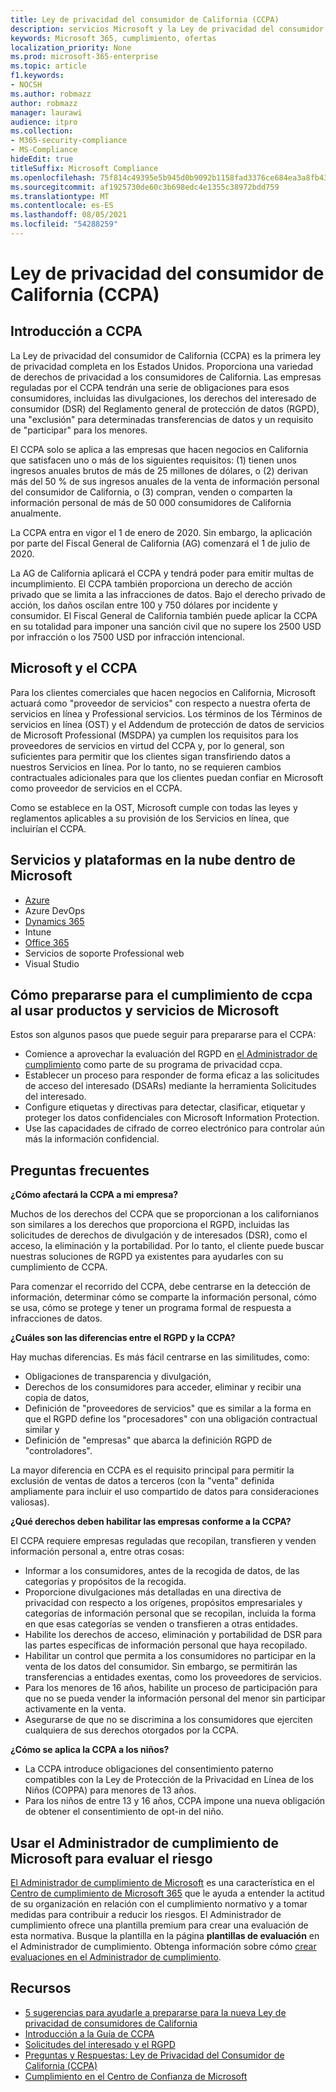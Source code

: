 ```yaml
---
title: Ley de privacidad del consumidor de California (CCPA)
description: servicios Microsoft y la Ley de privacidad del consumidor de California (CCPA).
keywords: Microsoft 365, cumplimiento, ofertas
localization_priority: None
ms.prod: microsoft-365-enterprise
ms.topic: article
f1.keywords:
- NOCSH
ms.author: robmazz
author: robmazz
manager: laurawi
audience: itpro
ms.collection:
- M365-security-compliance
- MS-Compliance
hideEdit: true
titleSuffix: Microsoft Compliance
ms.openlocfilehash: 75f814c49395e5b945d0b9092b1158fad3376ce684ea3a8fb43115d51fe6bba5
ms.sourcegitcommit: af1925730de60c3b698edc4e1355c38972bdd759
ms.translationtype: MT
ms.contentlocale: es-ES
ms.lasthandoff: 08/05/2021
ms.locfileid: "54288259"
---
```

# <a name="california-consumer-privacy-act-ccpa"></a>Ley de privacidad del consumidor de California (CCPA)

## <a name="ccpa-overview"></a>Introducción a CCPA

La Ley de privacidad del consumidor de California (CCPA) es la primera ley de privacidad completa en los Estados Unidos. Proporciona una variedad de derechos de privacidad a los consumidores de California.  Las empresas reguladas por el CCPA tendrán una serie de obligaciones para esos consumidores, incluidas las divulgaciones, los derechos del interesado de consumidor (DSR) del Reglamento general de protección de datos (RGPD), una "exclusión" para determinadas transferencias de datos y un requisito de "participar" para los menores.

El CCPA solo se aplica a las empresas que hacen negocios en California que satisfacen uno o más de los siguientes requisitos: (1) tienen unos ingresos anuales brutos de más de 25 millones de dólares, o (2) derivan más del 50 % de sus ingresos anuales de la venta de información personal del consumidor de California, o (3) compran, venden o comparten la información personal de más de 50 000 consumidores de California anualmente.

La CCPA entra en vigor el 1 de enero de 2020. Sin embargo, la aplicación por parte del Fiscal General de California (AG) comenzará el 1 de julio de 2020.

La AG de California aplicará el CCPA y tendrá poder para emitir multas de incumplimiento. El CCPA también proporciona un derecho de acción privado que se limita a las infracciones de datos. Bajo el derecho privado de acción, los daños oscilan entre 100 y 750 dólares por incidente y consumidor. El Fiscal General de California también puede aplicar la CCPA en su totalidad para imponer una sanción civil que no supere los 2500 USD por infracción o los 7500 USD por infracción intencional.

## <a name="microsoft-and-the-ccpa"></a>Microsoft y el CCPA

Para los clientes comerciales que hacen negocios en California, Microsoft actuará como "proveedor de servicios" con respecto a nuestra oferta de servicios en línea y Professional servicios.  Los términos de los Términos de servicios en línea (OST) y el Addendum de protección de datos de servicios de Microsoft Professional (MSDPA) ya cumplen los requisitos para los proveedores de servicios en virtud del CCPA y, por lo general, son suficientes para permitir que los clientes sigan transfiriendo datos a nuestros Servicios en línea. Por lo tanto, no se requieren cambios contractuales adicionales para que los clientes puedan confiar en Microsoft como proveedor de servicios en el CCPA.

Como se establece en la OST, Microsoft cumple con todas las leyes y reglamentos aplicables a su provisión de los Servicios en línea, que incluirían el CCPA.  

## <a name="microsoft-in-scope-cloud-platforms--services"></a>Servicios y plataformas en la nube dentro de Microsoft

- [Azure](https://aka.ms/AzureCompliance)
- Azure DevOps
- [Dynamics 365](https://aka.ms/d365-compliance-list)
- Intune
- [Office 365](https://aka.ms/o365-compliance-framework)
- Servicios de soporte Professional web
- Visual Studio

## <a name="how-you-can-prepare-for-your-ccpa-compliance-when-using-microsoft-products-and-services"></a>Cómo prepararse para el cumplimiento de ccpa al usar productos y servicios de Microsoft

Estos son algunos pasos que puede seguir para prepararse para el CCPA:

- Comience a aprovechar la evaluación del RGPD en [el Administrador de cumplimiento](/microsoft-365/compliance/compliance-manager) como parte de su programa de privacidad ccpa.
- Establecer un proceso para responder de forma eficaz a las solicitudes de acceso del interesado (DSARs) mediante la herramienta Solicitudes del interesado.
- Configure etiquetas y directivas para detectar, clasificar, etiquetar y proteger los datos confidenciales con Microsoft Information Protection.
- Use las capacidades de cifrado de correo electrónico para controlar aún más la información confidencial.

## <a name="frequently-asked-questions"></a>Preguntas frecuentes

**¿Cómo afectará la CCPA a mi empresa?**

Muchos de los derechos del CCPA que se proporcionan a los californianos son similares a los derechos que proporciona el RGPD, incluidas las solicitudes de derechos de divulgación y de interesados (DSR), como el acceso, la eliminación y la portabilidad. Por lo tanto, el cliente puede buscar nuestras soluciones de RGPD ya existentes para ayudarles con su cumplimiento de CCPA.

Para comenzar el recorrido del CCPA, debe centrarse en la detección de información, determinar cómo se comparte la información personal, cómo se usa, cómo se protege y tener un programa formal de respuesta a infracciones de datos.

**¿Cuáles son las diferencias entre el RGPD y la CCPA?**

Hay muchas diferencias. Es más fácil centrarse en las similitudes, como:

- Obligaciones de transparencia y divulgación,
- Derechos de los consumidores para acceder, eliminar y recibir una copia de datos,
- Definición de "proveedores de servicios" que es similar a la forma en que el RGPD define los "procesadores" con una obligación contractual similar y
- Definición de "empresas" que abarca la definición RGPD de "controladores".

La mayor diferencia en CCPA es el requisito principal para permitir la exclusión de ventas de datos a terceros (con la "venta" definida ampliamente para incluir el uso compartido de datos para consideraciones valiosas).

**¿Qué derechos deben habilitar las empresas conforme a la CCPA?**

El CCPA requiere empresas reguladas que recopilan, transfieren y venden información personal a, entre otras cosas:

- Informar a los consumidores, antes de la recogida de datos, de las categorías y propósitos de la recogida.
- Proporcione divulgaciones más detalladas en una directiva de privacidad con respecto a los orígenes, propósitos empresariales y categorías de información personal que se recopilan, incluida la forma en que esas categorías se venden o transfieren a otras entidades.
- Habilite los derechos de acceso, eliminación y portabilidad de DSR para las partes específicas de información personal que haya recopilado.
- Habilitar un control que permita a los consumidores no participar en la venta de los datos del consumidor. Sin embargo, se permitirán las transferencias a entidades exentas, como los proveedores de servicios.
- Para los menores de 16 años, habilite un proceso de participación para que no se pueda vender la información personal del menor sin participar activamente en la venta.
- Asegurarse de que no se discrimina a los consumidores que ejerciten cualquiera de sus derechos otorgados por la CCPA.

**¿Cómo se aplica la CCPA a los niños?**

- La CCPA introduce obligaciones del consentimiento paterno compatibles con la Ley de Protección de la Privacidad en Línea de los Niños (COPPA) para menores de 13 años.
- Para los niños de entre 13 y 16 años, CCPA impone una nueva obligación de obtener el consentimiento de opt-in del niño.

## <a name="use-microsoft-compliance-manager-to-assess-your-risk"></a>Usar el Administrador de cumplimiento de Microsoft para evaluar el riesgo

[El Administrador de cumplimiento de Microsoft](/microsoft-365/compliance/compliance-manager) es una característica en el [Centro de cumplimiento de Microsoft 365](/microsoft-365/compliance/microsoft-365-compliance-center) que le ayuda a entender la actitud de su organización en relación con el cumplimiento normativo y a tomar medidas para contribuir a reducir los riesgos. El Administrador de cumplimiento ofrece una plantilla premium para crear una evaluación de esta normativa. Busque la plantilla en la página **plantillas de evaluación** en el Administrador de cumplimiento. Obtenga información sobre cómo [crear evaluaciones en el Administrador de cumplimiento](/microsoft-365/compliance/compliance-manager-assessments).

## <a name="resources"></a>Recursos

- [5 sugerencias para ayudarle a prepararse para la nueva Ley de privacidad de consumidores de California](https://aka.ms/M365ComplianceBlog_RSA)
- [Introducción a la Guía de CCPA](https://info.microsoft.com/ww-landing-Five-tips-to-help-you-prepare-for-the-California-Consumer-Privacy-Act.html)
- [Solicitudes del interesado y el RGPD](gdpr-data-subject-requests.md)
- [Preguntas y Respuestas: Ley de Privacidad del Consumidor de California (CCPA)](ccpa-faq.yml)
- [Cumplimiento en el Centro de Confianza de Microsoft](https://www.microsoft.com/trust-center/compliance/compliance-overview)
